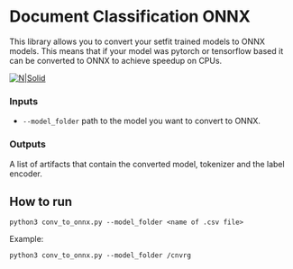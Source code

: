 # Document Classification ONNX
This library allows you to convert your setfit trained models to ONNX models. This means that if your model was pytorch or tensorflow based it can be converted to ONNX to achieve speedup on CPUs.

[![N|Solid](https://cnvrg.io/wp-content/uploads/2018/12/logo-dark.png)](https://nodesource.com/products/nsolid)


### Inputs
- `--model_folder` path to the model you want to convert to ONNX.


### Outputs 
A list of artifacts that contain the converted model, tokenizer and the label encoder. 

## How to run
```
python3 conv_to_onnx.py --model_folder <name of .csv file>  
```
Example:
```
python3 conv_to_onnx.py --model_folder /cnvrg  
```

